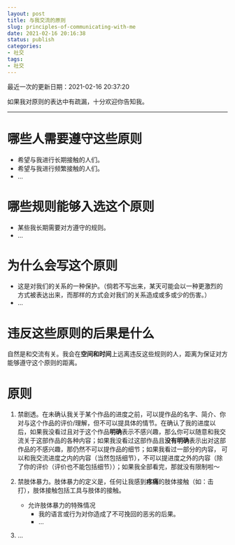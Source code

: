 ```yaml
---
layout: post
title: 与我交流的原则
slug: principles-of-communicating-with-me
date: 2021-02-16 20:16:38
status: publish
categories:
- 社交
tags:
- 社交
---
```

最近一次的更新日期：2021-02-16 20:37:20

<!--more-->

如果我对原则的表达中有疏漏，十分欢迎你告知我。

---
# 哪些人需要遵守这些原则
- 希望与我进行长期接触的人们。
- 希望与我进行频繁接触的人们。
- ...

# 哪些规则能够入选这个原则
- 某些我长期需要对方遵守的规则。
- ...

# 为什么会写这个原则
- 这是对我们的关系的一种保护。（倘若不写出来，某天可能会以一种更激烈的方式被表达出来，而那样的方式会对我们的关系造成或多或少的伤害。）
- ...

# 违反这些原则的后果是什么
自然是和交流有关。我会在**空间和时间**上远离违反这些规则的人，距离为保证对方能够遵守这个原则的距离。

# 原则
1. 禁剧透。在未确认我关于某个作品的进度之前，可以提作品的名字、简介、你对与这个作品的评价/理解，但不可以提具体的情节。在确认了我的进度以后，如果我没看过且对于这个作品**明确**表示不感兴趣，那么你可以随意和我交流关于这部作品的各种内容；如果我没看过这部作品且**没有明确**表示出对这部作品的不感兴趣，那仍然不可以提作品的细节；如果我看过一部分的内容， 可以和我交流进度之内的内容（当然包括细节），不可以提进度之外的内容（除了你的评价（评价也不能包括细节））；如果我全部看完，那就没有限制啦～

2. 禁肢体暴力。肢体暴力的定义是，任何让我感到**疼痛**的肢体接触（如：击打），肢体接触包括工具与肢体的接触。
	- 允许肢体暴力的特殊情况
		- 我的语言或行为对你造成了不可挽回的恶劣的后果。
		- ...
3. ...

   